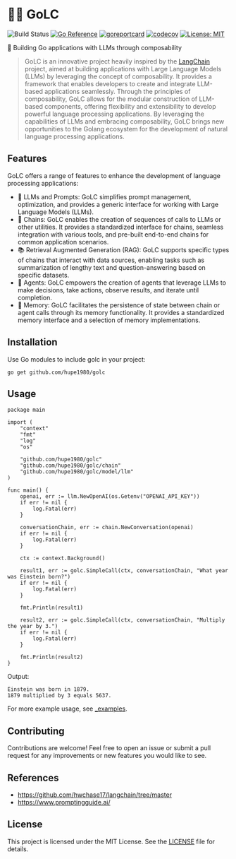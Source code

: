 # 🦜️🔗 GoLC
![Build Status](https://github.com/hupe1980/golc/workflows/build/badge.svg) 
[![Go Reference](https://pkg.go.dev/badge/github.com/hupe1980/golc.svg)](https://pkg.go.dev/github.com/hupe1980/golc)
[![goreportcard](https://goreportcard.com/badge/github.com/hupe1980/golc)](https://goreportcard.com/report/github.com/hupe1980/golc)
[![codecov](https://codecov.io/gh/hupe1980/golc/branch/main/graph/badge.svg?token=Y4N7H8557X)](https://codecov.io/gh/hupe1980/golc)
[![License: MIT](https://img.shields.io/badge/License-MIT-yellow.svg)](https://opensource.org/licenses/MIT)

🚀 Building Go applications with LLMs through composability
> GoLC is an innovative project heavily inspired by the [LangChain](https://github.com/hwchase17/langchain/tree/master) project, aimed at building applications with Large Language Models (LLMs) by leveraging the concept of composability. It provides a framework that enables developers to create and integrate LLM-based applications seamlessly. Through the principles of composability, GoLC allows for the modular construction of LLM-based components, offering flexibility and extensibility to develop powerful language processing applications. By leveraging the capabilities of LLMs and embracing composability, GoLC brings new opportunities to the Golang ecosystem for the development of natural language processing applications.

## Features
GoLC offers a range of features to enhance the development of language processing applications:

- 📃 LLMs and Prompts: GoLC simplifies prompt management, optimization, and provides a generic interface for working with Large Language Models (LLMs).
- 🔗 Chains: GoLC enables the creation of sequences of calls to LLMs or other utilities. It provides a standardized interface for chains, seamless integration with various tools, and pre-built end-to-end chains for common application scenarios.
- 📚 Retrieval Augmented Generation (RAG): GoLC supports specific types of chains that interact with data sources, enabling tasks such as summarization of lengthy text and question-answering based on specific datasets.
- 🤖 Agents: GoLC empowers the creation of agents that leverage LLMs to make decisions, take actions, observe results, and iterate until completion.
- 🧠 Memory: GoLC facilitates the persistence of state between chain or agent calls through its memory functionality. It provides a standardized memory interface and a selection of memory implementations.

## Installation
Use Go modules to include golc in your project:
```
go get github.com/hupe1980/golc
```

## Usage
```golang
package main

import (
	"context"
	"fmt"
	"log"
	"os"

	"github.com/hupe1980/golc"
	"github.com/hupe1980/golc/chain"
	"github.com/hupe1980/golc/model/llm"
)

func main() {
	openai, err := llm.NewOpenAI(os.Getenv("OPENAI_API_KEY"))
	if err != nil {
		log.Fatal(err)
	}

	conversationChain, err := chain.NewConversation(openai)
	if err != nil {
		log.Fatal(err)
	}

	ctx := context.Background()

	result1, err := golc.SimpleCall(ctx, conversationChain, "What year was Einstein born?")
	if err != nil {
		log.Fatal(err)
	}

	fmt.Println(result1)

	result2, err := golc.SimpleCall(ctx, conversationChain, "Multiply the year by 3.")
	if err != nil {
		log.Fatal(err)
	}

	fmt.Println(result2)
}
```
Output:
```text
Einstein was born in 1879.
1879 multiplied by 3 equals 5637.
```

For more example usage, see [_examples](./_examples).

## Contributing
Contributions are welcome! Feel free to open an issue or submit a pull request for any improvements or new features you would like to see.

## References
- https://github.com/hwchase17/langchain/tree/master
- https://www.promptingguide.ai/

## License
This project is licensed under the MIT License. See the [LICENSE](./LICENSE) file for details.


